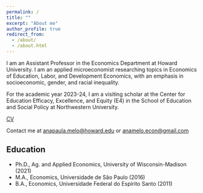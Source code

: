 ```yaml
---
permalink: /
title: ""
excerpt: "About me"
author_profile: true
redirect_from: 
  - /about/
  - /about.html
---
```


I am an Assistant Professor in the Economics Department at Howard University. I am an applied microeconomist researching topics in Economics of Education, Labor, and Development Economics, with an emphasis in socioeconomic, gender, and racial inequality.

For the academic year 2023-24, I am a visiting scholar at the Center for Education Efficacy, Excellence, and Equity (E4) in the School of Education and Social Policy at Northwestern University.

[CV](http://anapmelo.github.io/files/main_cv.pdf)

Contact me at anapaula.melo@howard.edu or anamelo.econ@gmail.com

<h2>Education</h2>

  * Ph.D., Ag. and Applied Economics, University of Wisconsin-Madison (2021)
  * M.A., Economics, Universidade de S&atilde;o Paulo (2016)
  * B.A., Economics, Universidade Federal do Esp&iacute;rito Santo (2011)
